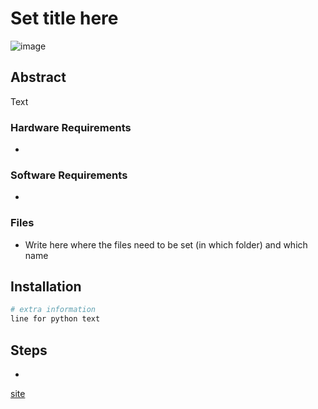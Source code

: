 # Set title here
<!-- Qiaorui Yang, Shawn Tew, Xiaduo Zhao, Walter Kahn, Marieke van Arnhem -->
![image](assets/name.jpg)

## Abstract
Text

### Hardware Requirements
- 

### Software Requirements
- 

### Files
- Write here where the files need to be set (in which folder) and which name


## Installation
```bash
# extra information
line for python text
```

## Steps
- 
[site](https://github.com/ShawnTew/Synthesis-Project-Group-4)


